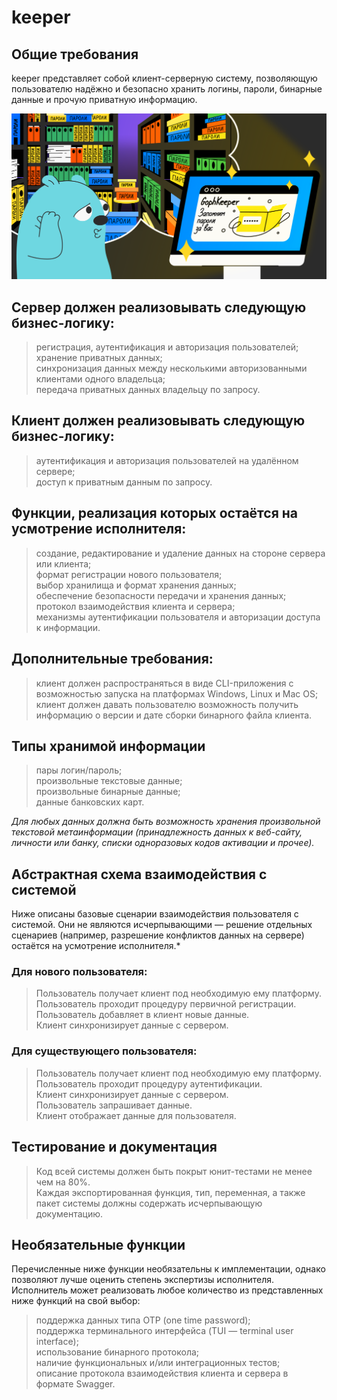 # keeper

## Общие требования
keeper представляет собой клиент-серверную систему, позволяющую пользователю надёжно и безопасно хранить логины, пароли, бинарные данные и прочую приватную информацию.


![keeper](keeper.png)


## Сервер должен реализовывать следующую бизнес-логику:

> регистрация, аутентификация и авторизация пользователей;     
> хранение приватных данных;   
> синхронизация данных между несколькими авторизованными клиентами одного владельца;   
> передача приватных данных владельцу по запросу.   

## Клиент должен реализовывать следующую бизнес-логику:

> аутентификация и авторизация пользователей на удалённом сервере;   
> доступ к приватным данным по запросу.   

## Функции, реализация которых остаётся на усмотрение исполнителя:

> создание, редактирование и удаление данных на стороне сервера или клиента;   
> формат регистрации нового пользователя;   
> выбор хранилища и формат хранения данных;   
> обеспечение безопасности передачи и хранения данных;   
> протокол взаимодействия клиента и сервера;   
> механизмы аутентификации пользователя и авторизации доступа к информации.   

## Дополнительные требования:

> клиент должен распространяться в виде CLI-приложения с возможностью запуска на платформах Windows, Linux и Mac OS;   
> клиент должен давать пользователю возможность получить информацию о версии и дате сборки бинарного файла клиента.   

## Типы хранимой информации

> пары логин/пароль;   
> произвольные текстовые данные;   
> произвольные бинарные данные;   
> данные банковских карт.   

*Для любых данных должна быть возможность хранения произвольной текстовой метаинформации (принадлежность данных к веб-сайту, личности или банку, списки одноразовых кодов активации и прочее).*   
## Абстрактная схема взаимодействия с системой   
Ниже описаны базовые сценарии взаимодействия пользователя с системой. Они не являются исчерпывающими — решение отдельных сценариев (например, разрешение конфликтов данных на сервере) остаётся на усмотрение исполнителя.*

### Для нового пользователя:

> Пользователь получает клиент под необходимую ему платформу.   
> Пользователь проходит процедуру первичной регистрации.   
> Пользователь добавляет в клиент новые данные.   
> Клиент синхронизирует данные с сервером.   

### Для существующего пользователя:

> Пользователь получает клиент под необходимую ему платформу.   
> Пользователь проходит процедуру аутентификации.   
> Клиент синхронизирует данные с сервером.   
> Пользователь запрашивает данные.   
> Клиент отображает данные для пользователя.   

## Тестирование и документация

> Код всей системы должен быть покрыт юнит-тестами не менее чем на 80%.    
> Каждая экспортированная функция, тип, переменная, а также пакет системы должны содержать исчерпывающую документацию.   

## Необязательные функции
Перечисленные ниже функции необязательны к имплементации, однако позволяют лучше оценить степень экспертизы исполнителя. Исполнитель может реализовать любое количество из представленных ниже функций на свой выбор:

> поддержка данных типа OTP (one time password);   
> поддержка терминального интерфейса (TUI — terminal user interface);   
> использование бинарного протокола;   
> наличие функциональных и/или интеграционных тестов;   
> описание протокола взаимодействия клиента и сервера в формате Swagger.   